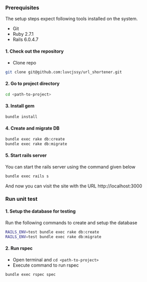 ### Prerequisites

The setup steps expect following tools installed on the system.

- Git
- Ruby 2.7.1
- Rails 6.0.4.7

#### 1. Check out the repository

- Clone repo

```bash
git clone git@github.com:luvcjssy/url_shortener.git
```

#### 2. Go to project directory

```bash
cd <path-to-project>
```

#### 3. Install gem

```bash
bundle install
```

#### 4. Create and migrate DB

```bash
bundle exec rake db:create
bundle exec rake db:migrate
```

#### 5. Start rails server

You can start the rails server using the command given below

```bash
bundle exec rails s
```

And now you can visit the site with the URL http://localhost:3000

### Run unit test

#### 1. Setup the database for testing

Run the following commands to create and setup the database

```bash
RAILS_ENV=test bundle exec rake db:create
RAILS_ENV=test bundle exec rake db:migrate
```

#### 2. Run rspec

- Open terminal and `cd <path-to-project>`
- Execute command to run rspec

```bash
bundle exec rspec spec
```
